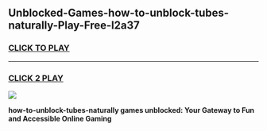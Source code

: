 
## Unblocked-Games-how-to-unblock-tubes-naturally-Play-Free-l2a37
<h3>
<a href="https://premium76.site?title=how-to-unblock-tubes-naturally&ref=23A">CLICK TO PLAY</a></h3>
<hr>

<h3>
<a href="https://premium76.site?title=how-to-unblock-tubes-naturally&ref=23A">CLICK 2 PLAY</a>
  
</h3>

<a href="https://premium76.site?title=how-to-unblock-tubes-naturally&ref=23A"><img src="https://clearcache.store/games.png"></a>


**how-to-unblock-tubes-naturally games unblocked: Your Gateway to Fun and Accessible Online Gaming**
